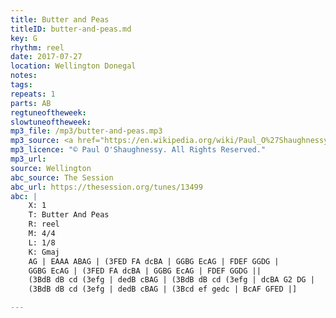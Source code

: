 ```yaml
---
title: Butter and Peas
titleID: butter-and-peas.md
key: G
rhythm: reel
date: 2017-07-27
location: Wellington Donegal
notes:
tags:
repeats: 1 
parts: AB 
regtuneoftheweek:
slowtuneoftheweek:
mp3_file: /mp3/butter-and-peas.mp3
mp3_source: <a href="https://en.wikipedia.org/wiki/Paul_O%27Shaughnessy_(musician)">Paul O'Shaughnessy @ Ceol na Coille 2017</a>
mp3_licence: "© Paul O'Shaughnessy. All Rights Reserved."
mp3_url:
source: Wellington
abc_source: The Session
abc_url: https://thesession.org/tunes/13499
abc: |
    X: 1
    T: Butter And Peas
    R: reel
    M: 4/4
    L: 1/8
    K: Gmaj
    AG | EAAA ABAG | (3FED FA dcBA | GGBG EcAG | FDEF GGDG |
    GGBG EcAG | (3FED FA dcBA | GGBG EcAG | FDEF GGDG ||
    (3BdB dB cd (3efg | dedB cBAG | (3BdB dB cd (3efg | dcBA G2 DG |
    (3BdB dB cd (3efg | dedB cBAG | (3Bcd ef gedc | BcAF GFED |]

---
```

